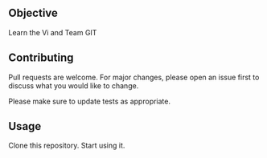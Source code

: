 
## Objective
Learn the Vi and Team GIT

## Contributing
Pull requests are welcome. For major changes, please open an issue first to discuss what you would like to change.

Please make sure to update tests as appropriate.

## Usage
Clone this repository. Start using it.